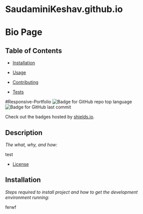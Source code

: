 # SaudaminiKeshav.github.io
# Bio Page


## Table of Contents 

* [Installation](#installation)

* [Usage](#usage)

* [Contributing](#contributing)

* [Tests](#tests)

#Responsive-Portfolio
![Badge for GitHub repo top language](https://img.shields.io/github/languages/top/SaudaminiKeshav/Responsive-Portfolio?style=flat&logo=appveyor) ![Badge for GitHub last commit](https://img.shields.io/github/last-commit/SaudaminiKeshav/Responsive-Portfolio?style=flat&logo=appveyor)
  
  Check out the badges hosted by [shields.io](https://shields.io/).
  
  ## Description 
  
  *The what, why, and how:* 
  
  test

  * [License](#license)

  
  ## Installation
  
  *Steps required to install project and how to get the development environment running:*
  
  ferwf
